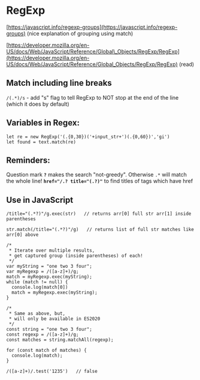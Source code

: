 # RegExp

[https://javascript.info/regexp-groups](https://javascript.info/regexp-groups) \(nice explanation of grouping using match\)

[https://developer.mozilla.org/en-US/docs/Web/JavaScript/Reference/Global\_Objects/RegExp/RegExp](https://developer.mozilla.org/en-US/docs/Web/JavaScript/Reference/Global_Objects/RegExp/RegExp) \(read\)

## Match including line breaks

`/(.*)/s` - add "s" flag to tell RegExp to NOT stop at the end of the line \(which it does by default\) 

## Variables in Regex:

```text
let re = new RegExp('(.{0,30})('+input_str+')(.{0,60})','gi')
let found = text.match(re)
```

## Reminders:

Question mark **`?`** makes the search "not-greedy". Otherwise `.*` will match the whole line! **`href="/.? title="(.?)"`**  to find titles of tags which have href

## Use in JavaScript

```text
/title="(.*?)"/g.exec(str)   // returns arr[0] full str arr[1] inside parentheses
```

```text
str.match(/title="(.*?)"/g)   // returns list of full str matches like arr[0] above
```

```text
/*
 * Iterate over multiple results,
 * get captured group (inside parentheses) of each!
 */
var myString = "one two 3 four";
var myRegexp = /([a-z]+)/g;
match = myRegexp.exec(myString);
while (match != null) {
  console.log(match[0])
  match = myRegexp.exec(myString);
}
```

```text
/*
 * Same as above, but,
 * will only be available in ES2020
 */
const string = "one two 3 four";
const regexp = /([a-z]+)/g;
const matches = string.matchAll(regexp);

for (const match of matches) {
  console.log(match);
}
```

```text
/([a-z]+)/.test('1235')   // false
```

